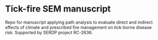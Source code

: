 # Tick-fire SEM manuscript
Repo for manuscript applying path analysis to evaluate direct and indirect effects of climate and prescribed fire management on tick-borne disease risk. Supported by SERDP project RC-2636.
